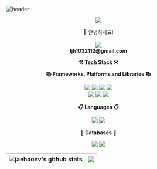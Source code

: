 ![header](https://capsule-render.vercel.app/api?type=Waving&color=gradient&height=250&section=header&text=Welcome%20jaehoon's%20Github&fontSize=60&animation=fadeIn&fontAlignY=35)

<p align="center">
<a href="https://github.com/jaehoonV"><img src="https://hits.seeyoufarm.com/api/count/incr/badge.svg?url=https%3A%2F%2Fgithub.com%2FjaehoonV&count_bg=%23A2CCED&title_bg=%2361A2E3&icon=&icon_color=%23E7E7E7&title=hits&edge_flat=false"/></a>
</p>

<p align="center" display="inline-block">
    👋 안녕하세요!
   </br>
   </br>
   <img src="https://img.shields.io/badge/Gmail-D14836?&logo=gmail&logoColor=white"/>
   </br>
   <Strong>ljh1032112@gmail.com</Strong>
</p>

<p align="center">
    <Strong>⚒️ Tech Stack ⚒️</Strong><br>
</p>
<p align="center">
    <Strong>📚 Frameworks, Platforms and Libraries 📚</Strong>
</p>
<p align="center" display="inline-block">
<img src="https://img.shields.io/badge/jquery-%230769AD.svg?style=round-square&logo=jquery&logoColor=white"/>
<img src="https://img.shields.io/badge/node.js-6DA55F?style=round-square&logo=node.js&logoColor=white"/>
<img src="https://img.shields.io/badge/spring-%236DB33F.svg?style=round-square&logo=spring&logoColor=white"/>
<img src="https://img.shields.io/badge/Spring Boot-6DB33F.svg?style=round-square&logo=Spring Boot&logoColor=white"/>
<br>
<img src="https://img.shields.io/badge/Chart.js-FF6384?style=round-square&logo=Chart.js&logoColor=36A2EB"/>
<img src="https://img.shields.io/badge/bootstrap-%23563D7C.svg?style=round-square&logo=bootstrap&logoColor=white"/>
<img src="https://img.shields.io/badge/JSON-000000.svg?style=round-square&logo=JSON&logoColor=white"/>
</p>

<p align="center">
    <Strong>📋 Languages 📋</Strong>
</p>

<p align="center">
<img src="https://img.shields.io/badge/java-%23ED8B00.svg?style=round-square&logo=java&logoColor=white"/>
<img src="https://img.shields.io/badge/javascript-%23323330.svg?style=round-square&logo=javascript&logoColor=%23F7DF1E"/>
</p>
<p align="center">
    <Strong>💾 Databases 💾</Strong>
</p>

<p align="center">
<img src="https://img.shields.io/badge/mysql-%2300f.svg?style=round-square&logo=mysql&logoColor=white"/>
<img src="https://img.shields.io/badge/Oracle-F80000?style=round-square&logo=oracle&logoColor=white"/>
</p>

| <img align="center" src="https://github-readme-stats.vercel.app/api?username=jaehoonv&show_icons=true&include_all_commits=true&theme=vue&hide_border=true" alt="jaehoonv's github stats" /> | <img align="center" src="https://github-readme-stats.vercel.app/api/top-langs/?username=jaehoonv&layout=compact&theme=vue&hide_border=true" /> |
| ------------- | ------------- |
